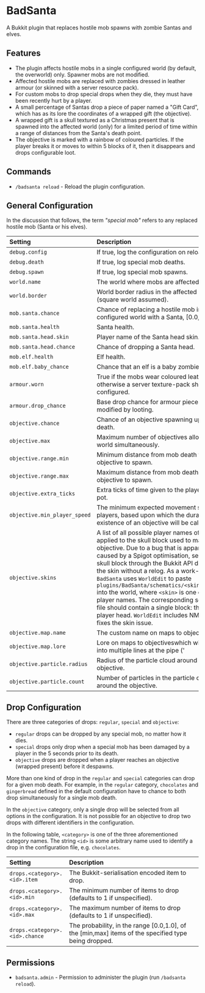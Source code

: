 BadSanta
========
A Bukkit plugin that replaces hostile mob spawns with zombie Santas and elves.


Features
--------
 * The plugin affects hostile mobs in a single configured world (by default,
   the overworld) only. Spawner mobs are not modified.
 * Affected hostile mobs are replaced with zombies dressed in leather armour
   (or skinned with a server resource pack).
 * For custom mobs to drop special drops when they die, they must have been
   recently hurt by a player.
 * A small percentage of Santas drop a piece of paper named a "Gift Card",
   which has as its lore the coordinates of a wrapped gift (the objective).
 * A wrapped gift is a skull textured as a Christmas present that is spawned
   into the affected world (only) for a limited period of time within a range of
   distances from the Santa's death point.
 * The objective is marked with a rainbow of coloured particles. If the
   player breaks it or moves to within 5 blocks of it, then it disappears and
   drops configurable loot.


Commands
--------
 * `/badsanta reload` - Reload the plugin configuration.


General Configuration
---------------------
In the discussion that follows, the term *"special mob"* refers to any replaced
hostile mob (Santa or his elves).

| Setting | Description |
| :--- | :--- |
| `debug.config` | If true, log the configuration on reload. |
| `debug.death` | If true, log special mob deaths. |
| `debug.spawn` | If true, log special mob spawns. |
| `world.name` | The world where mobs are affected. |
| `world.border` | World border radius in the affected world (square world assumed). |
| `mob.santa.chance` | Chance of replacing a hostile mob in the configured world with a Santa, [0.0,1.0]. |
| `mob.santa.health` | Santa health. |
| `mob.santa.head.skin` | Player name of the Santa head skin. |
| `mob.santa.head.chance` | Chance of dropping a Santa head. |
| `mob.elf.health` | Elf health. |
| `mob.elf.baby_chance` | Chance that an elf is a baby zombie. |
| `armour.worn` | True if the mobs wear coloured leather armour; otherwise a server texture-pack should be configured. |
| `armour.drop_chance` | Base drop chance for armour pieces, [0.0,1.0], modified by looting. |
| `objective.chance` | Chance of an objective spawning upon mob death. |
| `objective.max` | Maximum number of objectives allowed in the world simultaneously. |
| `objective.range.min` | Minimum distance from mob death for an objective to spawn. |
| `objective.range.max` | Maximum distance from mob death for an objective to spawn. |
| `objective.extra_ticks` | Extra ticks of time given to the player to find the pot. |
| `objective.min_player_speed` | The minimum expected movement speed of players, based upon which the duration of existence of an objective will be calculated. |
| `objective.skins` | A list of all possible player names of skins applied to the skull block used to mark an objective. Due to a bug that is apparently caused by a Spigot optimisation, setting the skull block through the Bukkit API doesn't apply the skin without a relog. As a work-around, `BadSanta` uses `WorldEdit` to paste `plugins/BadSanta/schematics/<skin>.schematic` into the world, where `<skin>` is one of the listed player names. The corresponding schematic file should contain a single block: the specified player head. `WorldEdit` includes NMS code that fixes the skin issue. |
| `objective.map.name` | The custom name on maps to objectives. |
| `objective.map.lore` | Lore on maps to objectiveswhich will be broken into multiple lines at the pipe ('|') character, after message substitution of {0} as the objective coordinates. |
| `objective.particle.radius` | Radius of the particle cloud around the objective. |
| `objective.particle.count` | Number of particles in the particle cloud around the objective. |


Drop Configuration
------------------
There are three categories of drops: `regular`, `special` and `objective`:

 * `regular` drops can be dropped by any special mob, no matter how it dies.
 * `special` drops only drop when a special mob has been damaged by a player
   in the 5 seconds prior to its death.
 * `objective` drops are dropped when a player reaches an objective (wrapped
   present) before it despawns.

More than one kind of drop in the `regular` and `special` categories can
drop for a given mob death. For example, in the `regular` category, 
`chocolates` and `gingerbread` defined in the default configuration have
to chance to both drop simultaneously for a single mob death.

In the `objective` category, only a single drop will be selected from all
options in the configuration. It is not possible for an objective to drop two
drops with different identifiers in the configuration.

In the following table, `<category>` is one of the three aforementioned
category names. The string `<id>` is some arbitrary name used to identify
a drop in the configuration file, e.g. `chocolates`.

| Setting | Description |
| :--- | :--- |
| `drops.<category>.<id>.item` | The Bukkit-serialisation encoded item to drop. |
| `drops.<category>.<id>.min` | The minimum number of items to drop (defaults to 1 if unspecified). |
| `drops.<category>.<id>.max` | The maximum number of items to drop (defaults to 1 if unspecified). |
| `drops.<category>.<id>.chance` | The probability, in the range [0.0,1.0], of the [min,max] items of the specified type being dropped. |


Permissions
-----------
 * `badsanta.admin` - Permission to administer the plugin (run `/badsanta reload`).
